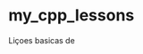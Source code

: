 # my_cpp_lessons
Liçoes basicas de <img src="https://raw.githubusercontent.com/Benio101/cpp-logo/master/cpp_logo.png" width="15" style="max-width: 100%;">
